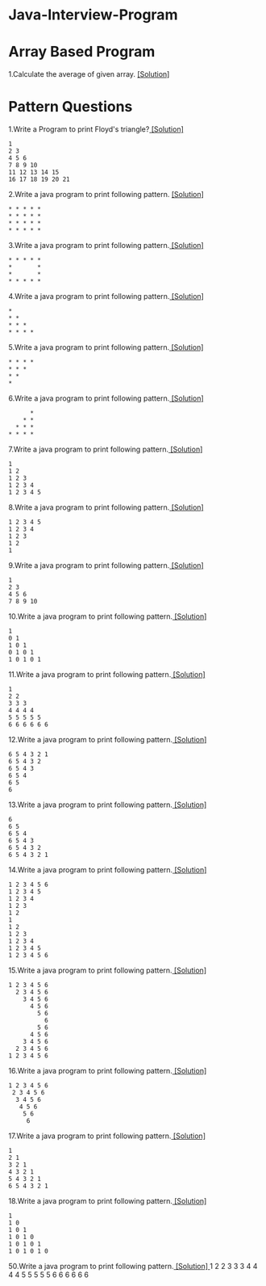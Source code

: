 # Java-Interview-Program
# Array Based Program
1.Calculate the average of given array. [ [Solution] ](InterviewProgram/Array/array1.java)
# Pattern Questions
1.Write a Program to print Floyd's triangle?[ [Solution] ](InterviewProgram/pattren12.java)

```
1 
2 3 
4 5 6 
7 8 9 10 
11 12 13 14 15 
16 17 18 19 20 21
 ```
2.Write a java program to print following pattern. [ [Solution] ](InterviewProgram/pattern1.java)

```
* * * * *
* * * * *
* * * * *
* * * * *
```
3.Write a java program to print following pattern.[ [Solution] ](InterviewProgram/pattern2.java)
					
```
* * * * *
*       *
*       *
* * * * *
```
4.Write a java program to print following pattern.[ [Solution] ](InterviewProgram/pattern3.java)

```
*       
* *     
* * *   
* * * * 
```
5.Write a java program to print following pattern.[ [Solution] ](InterviewProgram/pattern4.java)

```
* * * *   
* * *   
* *   
*
```
6.Write a java program to print following pattern.[ [Solution] ](InterviewProgram/pattern7.java)

```
      * 
    * * 
  * * * 
* * * *
```
7.Write a java program to print following pattern.[ [Solution] ](InterviewProgram/pattern8.java)

```
1 
1 2 
1 2 3 
1 2 3 4 
1 2 3 4 5
```
8.Write a java program to print following pattern.[ [Solution] ](InterviewProgram/pattern9.java)

```
1 2 3 4 5 
1 2 3 4 
1 2 3 
1 2 
1
```
9.Write a java program to print following pattern.[ [Solution] ](InterviewProgram/pattern10.java)

```
1 
2 3 
4 5 6 
7 8 9 10
```
10.Write a java program to print following pattern.[ [Solution] ](InterviewProgram/pattern11.java)

```
1 
0 1 
1 0 1 
0 1 0 1 
1 0 1 0 1
```
11.Write a java program to print following pattern.[ [Solution] ](InterviewProgram/spattern4.java)

```
1 
2 2 
3 3 3 
4 4 4 4 
5 5 5 5 5 
6 6 6 6 6 6
```
12.Write a java program to print following pattern.[ [Solution] ](InterviewProgram/Pattern/spattern5.java)

```
6 5 4 3 2 1 
6 5 4 3 2 
6 5 4 3 
6 5 4 
6 5 
6
```
13.Write a java program to print following pattern.[ [Solution] ](InterviewProgram/Pattern/sspattern5.java)

```
6 
6 5 
6 5 4 
6 5 4 3 
6 5 4 3 2 
6 5 4 3 2 1 
```
14.Write a java program to print following pattern.[ [Solution] ](InterviewProgram/Pattern/spattern7.java)

```
1 2 3 4 5 6 
1 2 3 4 5 
1 2 3 4 
1 2 3 
1 2 
1 
1 2 
1 2 3 
1 2 3 4 
1 2 3 4 5 
1 2 3 4 5 6 
```
15.Write a java program to print following pattern.[ [Solution] ](InterviewProgram/Pattern/spattern8.java)

```
1 2 3 4 5 6 
  2 3 4 5 6 
    3 4 5 6 
      4 5 6 
        5 6 
          6 
        5 6 
      4 5 6 
    3 4 5 6 
  2 3 4 5 6 
1 2 3 4 5 6
```
16.Write a java program to print following pattern.[ [Solution] ](InterviewProgram/Pattern/spatternmis1.java)

```
1 2 3 4 5 6 
 2 3 4 5 6 
  3 4 5 6 
   4 5 6 
    5 6 
     6 
```
17.Write a java program to print following pattern.[ [Solution] ](InterviewProgram/Pattern/spattern9.java)

```
1 
2 1 
3 2 1 
4 3 2 1 
5 4 3 2 1 
6 5 4 3 2 1
```
18.Write a java program to print following pattern.[ [Solution] ](InterviewProgram/Pattern/spattern10.java)

```
1 
1 0 
1 0 1 
1 0 1 0 
1 0 1 0 1 
1 0 1 0 1 0 
```
50.Write a java program to print following pattern.[ [Solution] ](InterviewProgram/Pattern50.java)
	1 
	2 2 
	3 3 3 
	4 4 4 4 
	5 5 5 5 5 
	6 6 6 6 6 6
 ```
